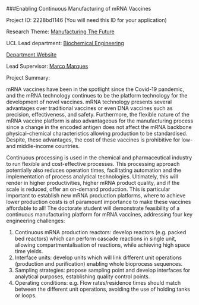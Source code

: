 ###Enabling Continuous Manufacturing of mRNA Vaccines

Project ID: 2228bd1146
(You will need this ID for your application)

Research Theme: [Manufacturing The Future](../themes/manufacturing-the-future.md)

UCL Lead department: [Biochemical Engineering](../departments/biochemical-engineering.md)

[Department Website](https://www.ucl.ac.uk/biochemical-engineering)

Lead Supervisor: [Marco Marques](https://iris.ucl.ac.uk/iris/browse/profile?upi=MMARQ87)

Project Summary:

mRNA vaccines have been in the spotlight since the Covid-19 pandemic, and the mRNA technology continues to be the platform technology for the development of novel vaccines. mRNA technology presents several advantages over traditional vaccines or even DNA vaccines such as precision, effectiveness, and safety. Furthermore, the flexible nature of the mRNA vaccine platform is also advantageous for the manufacturing process since a change in the encoded antigen does not affect the mRNA backbone physical–chemical characteristics allowing production to be standardised. Despite, these advantages, the cost of these vaccines is prohibitive for low- and middle-income countries. 
 
 Continuous processing is used in the chemical and pharmaceutical industry to run flexible and cost-effective processes. This processing approach potentially also reduces operation times, facilitating automation and the implementation of process analytical technologies. Ultimately, this will render in higher productivities, higher mRNA product quality, and if the scale is reduced, offer an on-demand production. This is particular important to establish new mRNA production platforms, where to achieve lower production costs is of paramount importance to make these vaccines affordable to all!
 The doctorate student will demonstrate feasibility of a continuous manufacturing platform for mRNA vaccines, addressing four key engineering challenges:
 1) Continuous mRNA production reactors: develop reactors (e.g. packed bed reactors) which can perform cascade reactions in single unit, allowing compartmentalisation of reactions, while achieving high space time yields. 
 2) Interface units: develop units which will link different unit operations (production and purification) enabling whole bioprocess sequences. 
 3) Sampling strategies: propose sampling point and develop interfaces for analytical purposes, establishing quality control points. 
 4) Operating conditions: e.g. Flow rates/residence times should match between the different unit operations, avoiding the use of holding tanks or loops.